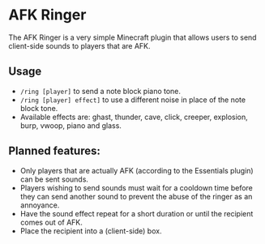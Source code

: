 # AFK Ringer #

The AFK Ringer is a very simple Minecraft plugin that allows users to send client-side sounds to players that are AFK.

## Usage ##
- `/ring [player]` to send a note block piano tone.
- `/ring [player] effect]` to use a different noise in place of the note block tone.
- Available effects are: ghast, thunder, cave, click, creeper, explosion, burp, vwoop, piano and glass.

## Planned features: ##
- Only players that are actually AFK (according to the Essentials plugin) can be sent sounds.
- Players wishing to send sounds must wait for a cooldown time before they can send another sound to prevent the abuse of the ringer as an annoyance.
- Have the sound effect repeat for a short duration or until the recipient comes out of AFK.
- Place the recipient into a (client-side) box.
